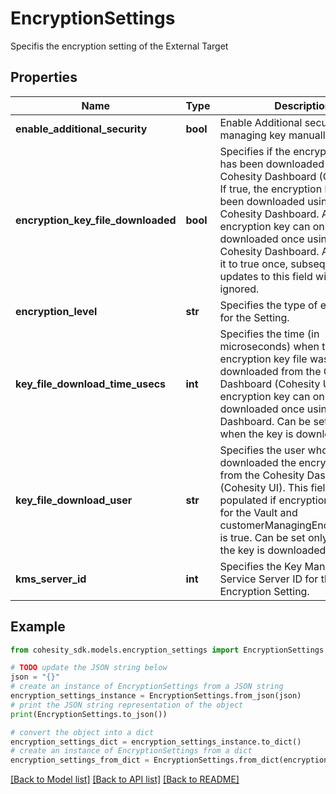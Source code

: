 # EncryptionSettings

Specifis the encryption setting of the External Target

## Properties

Name | Type | Description | Notes
------------ | ------------- | ------------- | -------------
**enable_additional_security** | **bool** | Enable Additional security by managing key manually | [optional] 
**encryption_key_file_downloaded** | **bool** | Specifies if the encryption key file has been downloaded using the Cohesity Dashboard (Cohesity UI). If true, the encryption key has been downloaded using the Cohesity Dashboard. An encryption key can only be downloaded once using the Cohesity Dashboard. After setting it to true once, subsequent updates to this field will be ignored. | [optional] 
**encryption_level** | **str** | Specifies the type of encryption for the Setting. | 
**key_file_download_time_usecs** | **int** | Specifies the time (in microseconds) when the encryption key file was downloaded from the Cohesity Dashboard (Cohesity UI). An encryption key can only be downloaded once using Cohesity Dashboard. Can be set only once when the key is downloaded. | [optional] [readonly] 
**key_file_download_user** | **str** | Specifies the user who downloaded the encryption key from the Cohesity Dashboard (Cohesity UI). This field is only populated if encryption is enabled for the Vault and customerManagingEncryptionKeys is true. Can be set only once when the key is downloaded. | [optional] [readonly] 
**kms_server_id** | **int** | Specifies the Key Management Service Server ID for the Encryption Setting. | [optional] 

## Example

```python
from cohesity_sdk.models.encryption_settings import EncryptionSettings

# TODO update the JSON string below
json = "{}"
# create an instance of EncryptionSettings from a JSON string
encryption_settings_instance = EncryptionSettings.from_json(json)
# print the JSON string representation of the object
print(EncryptionSettings.to_json())

# convert the object into a dict
encryption_settings_dict = encryption_settings_instance.to_dict()
# create an instance of EncryptionSettings from a dict
encryption_settings_from_dict = EncryptionSettings.from_dict(encryption_settings_dict)
```
[[Back to Model list]](../README.md#documentation-for-models) [[Back to API list]](../README.md#documentation-for-api-endpoints) [[Back to README]](../README.md)


